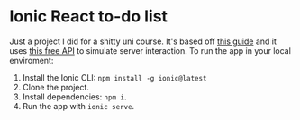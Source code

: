 # Ionic React to-do list

Just a project I did for a shitty uni course. It's based off [this guide](https://medium.com/@benchedms/how-to-make-a-to-do-app-with-ionic-react-d92ece061284) and it uses [this free API](https://documenter.getpostman.com/view/8858534/SW7dX7JG#97c7e1ce-0a37-4d6d-89af-aba8f34f1f4c) to simulate server interaction.
To run the app in your local enviroment:

1. Install the Ionic CLI: `npm install -g ionic@latest`
1. Clone the project.
1. Install dependencies: `npm i`.
1. Run the app with `ionic serve`.
